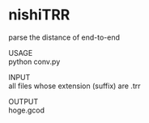 # nishiTRR
parse the distance of end-to-end


USAGE   
python conv.py   

INPUT   
all files whose extension (suffix) are .trr    

OUTPUT   
hoge.gcod    

